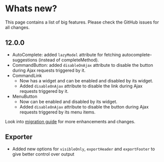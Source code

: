 # Whats new?

This page contains a list of big features. Please check the GitHub issues for all changes.

## 12.0.0

* AutoComplete: added `lazyModel` attribute for fetching autocomplete-suggestions (instead of completeMethod).
* CommandButton: added `disableOnAjax` attribute to disable the button during Ajax requests triggered by it.
* CommandLink
  * Now has a widget and can be enabled and disabled by its widget.
  * Added `disableOnAjax` attribute to disable the link during Ajax requests triggered by it.
* MenuButton
  * Now can be enabled and disabled by its widget.
  * Added `disableOnAjax` attribute to disable the button during Ajax requests triggered by its menu items.

Look into [migration guide](https://primefaces.github.io/primefaces/12_0_0/#/../migrationguide/12_0_0) for more enhancements and changes.

## Exporter
  * Added new options for `visibleOnly`, `exportHeader` and `exportFooter` to give better control over output
